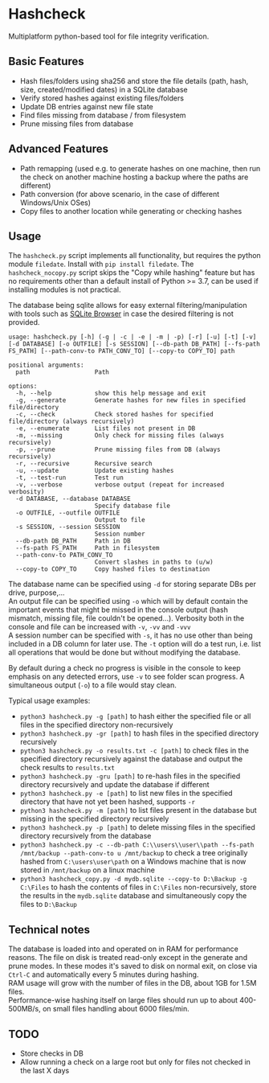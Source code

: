 # Hashcheck  

Multiplatform python-based tool for file integrity verification.  

## Basic Features

- Hash files/folders using sha256 and store the file details (path, hash, size, created/modified dates) in a SQLite database
- Verify stored hashes against existing files/folders
- Update DB entries against new file state
- Find files missing from database / from filesystem
- Prune missing files from database

## Advanced Features

- Path remapping (used e.g. to generate hashes on one machine, then run the check on another machine hosting a backup where the paths are different)
- Path conversion (for above scenario, in the case of different Windows/Unix OSes)
- Copy files to another location while generating or checking hashes

## Usage

The `hashcheck.py` script implements all functionality, but requires the python module `filedate`. Install with `pip install filedate`.
The `hashcheck_nocopy.py` script skips the "Copy while hashing" feature but has no requirements other than a default install of Python >= 3.7, can be used if installing modules is not practical.

The database being sqlite allows for easy external filtering/manipulation with tools such as [SQLite Browser](https://sqlitebrowser.org/) in case the desired filtering is not provided.

```
usage: hashcheck.py [-h] (-g | -c | -e | -m | -p) [-r] [-u] [-t] [-v] [-d DATABASE] [-o OUTFILE] [-s SESSION] [--db-path DB_PATH] [--fs-path FS_PATH] [--path-conv-to PATH_CONV_TO] [--copy-to COPY_TO] path

positional arguments:
  path                  Path

options:
  -h, --help            show this help message and exit
  -g, --generate        Generate hashes for new files in specified file/directory
  -c, --check           Check stored hashes for specified file/directory (always recursively)
  -e, --enumerate       List files not present in DB
  -m, --missing         Only check for missing files (always recursively)
  -p, --prune           Prune missing files from DB (always recursively)
  -r, --recursive       Recursive search
  -u, --update          Update existing hashes
  -t, --test-run        Test run
  -v, --verbose         verbose output (repeat for increased verbosity)
  -d DATABASE, --database DATABASE
                        Specify database file
  -o OUTFILE, --outfile OUTFILE
                        Output to file
  -s SESSION, --session SESSION
                        Session number
  --db-path DB_PATH     Path in DB
  --fs-path FS_PATH     Path in filesystem
  --path-conv-to PATH_CONV_TO
                        Convert slashes in paths to (u/w)
  --copy-to COPY_TO     Copy hashed files to destination
```

The database name can be specified using `-d` for storing separate DBs per drive, purpose,...  
An output file can be specified using `-o` which will by default contain the important events that might be missed in the console output (hash mismatch, missing file, file couldn't be opened...). Verbosity both in the console and file can be increased with `-v`, `-vv` and `-vvv`  
A session number can be specified with `-s`, it has no use other than being included in a DB column for later use.
The `-t` option will do a test run, i.e. list all operations that would be done but without modifying the database.

By default during a check no progress is visible in the console to keep emphasis on any detected errors, use `-v` to see folder scan progress. A simultaneous output (`-o`) to a file would stay clean. 

Typical usage examples:
- `python3 hashcheck.py -g [path]` to hash either the specified file or all files in the specified directory non-recursively
- `python3 hashcheck.py -gr [path]` to hash files in the specified directory recursively
- `python3 hashcheck.py -o results.txt -c [path]` to check files in the specified directory recursively against the database and output the check results to `results.txt`
- `python3 hashcheck.py -gru [path]` to re-hash files in the specified directory recursively and update the database if different
- `python3 hashcheck.py -e [path]` to list new files in the specified directory that have not yet been hashed, supports `-r`
- `python3 hashcheck.py -m [path]` to list files present in the database but missing in the specified directory recursively
- `python3 hashcheck.py -p [path]` to delete missing files in the specified directory recursively from the database
- `python3 hashcheck.py -c --db-path C:\\users\\user\\path --fs-path /mnt/backup --path-conv-to u /mnt/backup` to check a tree originally hashed from `C:\users\user\path` on a Windows machine that is now stored in `/mnt/backup` on a linux machine
- `python3 hashcheck_copy.py -d mydb.sqlite --copy-to D:\Backup -g C:\Files` to hash the contents of files in `C:\Files` non-recursively, store the results in the `mydb.sqlite` database and simultaneously copy the files to `D:\Backup`

## Technical notes

The database is loaded into and operated on in RAM for performance reasons. The file on disk is treated read-only except in the generate and prune modes. In these modes it's saved to disk on normal exit, on close via `Ctrl-C` and automatically every 5 minutes during hashing.   
RAM usage will grow with the number of files in the DB, about 1GB for 1.5M files.  
Performance-wise hashing itself on large files should run up to about 400-500MB/s, on small files handling about 6000 files/min.

## TODO
- Store checks in DB
- Allow running a check on a large root but only for files not checked in the last X days

